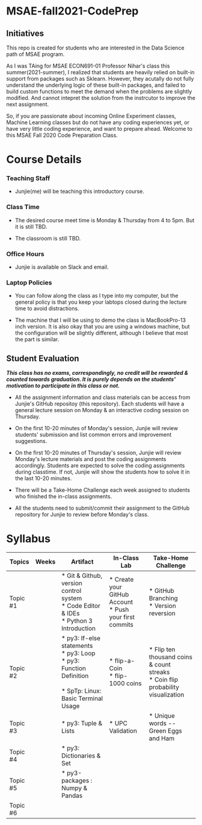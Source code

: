 # MSAE-fall2021-CodePrep

## Initiatives
This repo is created for students who are interested in the Data Science path of MSAE program. 

As I was TAing for MSAE ECON691-01 Professor Nihar's class this summer(2021-summer), I realized that students are heavily relied on built-in support from packages such as Sklearn. However, they acutally do not fully understand the underlying logic of these built-in packages, and failed to build custom functions to meet the demand when the problems are slightly modified. And cannot intepret the solution from the instrcutor to improve the next assignment. 

So, if you are passionate about incoming Online Experiment classes, Machine Learning classes but do not have any coding experiences yet, or have very little coding experience, and want to prepare ahead. Welcome to this MSAE Fall 2020 Code Preparation Class.

# Course Details

### Teaching Staff
* Junjie(me) will be teaching this introductory course.

### Class Time
* The desired course meet time is Monday & Thursday from 4 to 5pm. But it is still TBD.

* The classroom is still TBD.


### Office Hours
* Junjie is available on Slack and email.

### Laptop Policies
* You can follow along the class as I type into my computer, but the general policy is that you keep your labtops closed during the lecture time to avoid distractions. 

* The machine that I will be using to demo the class is MacBookPro-13 inch version. It is also okay that you are using a windows machine, but the configuration will be slightly different, although I believe that most the part is similar. 



## Student Evaluation

***This class has no exams, correspondingly, no credit will be rewarded & counted towards graduation. It is purely depends on the students' motivation to participate in this class or not.***  

* All the assignment information and class materials can be access from Junjie's GitHub repositoy (this repository). Each students will have a general lecture session on Monday & an interactive coding session on Thursday. 

* On the first 10-20 minutes of Monday's session, Junjie will review students' submission and list common errors and improvement suggestions. 

* On the first 10-20 minutes of Thursday's session, Junjie will review Monday's lecture materials and post the coding assignments accordingly. Students are expected to solve the coding assignments during classtime. If not, Junjie will show the students how to solve it in the last 10-20 minutes.  

* There will be a Take-Home Challenge each week assigned to students who finished the in-class assignments. 

* All the students need to submit/commit their assignment to the GitHub repository for Junjie to review before Monday's class. 





# Syllabus



| Topics   | Weeks | Artifact                                                                                                          | In-Class Lab                                               | Take-Home Challenge                                                                |
|----------|-------|-------------------------------------------------------------------------------------------------------------------|------------------------------------------------------------|------------------------------------------------------------------------------------|
| Topic #1 |       | * Git & Github, version control system<br>* Code Editor & IDEs<br>* Python 3 Introduction                         | * Create your GitHub Account <br>* Push your first commits | * GitHub Branching<br>* Version reversion                                          |
| Topic #2 |       | * py3: If-else statements<br>* py3: Loop<br>* py3: Function Definition<br><br>* SpTp: Linux: Basic Terminal Usage | * flip-a-Coin<br>* flip-1000 coins                         | * Flip ten thousand coins & count streaks<br>* Coin flip probability visualization |
| Topic #3 |       | * py3: Tuple & Lists                                                                                              | * UPC Validation                                           | * Unique words -- Green Eggs and Ham                                               |
| Topic #4 |       | * py3: Dictionaries & Set                                                                                         |                                                            |                                                                                    |
| Topic #5 |       | * py3-packages : Numpy & Pandas                                                                                   |                                                            |                                                                                    |
| Topic #6 |       |                                                                                                                   |                                                            |                                                                                    |




## 




